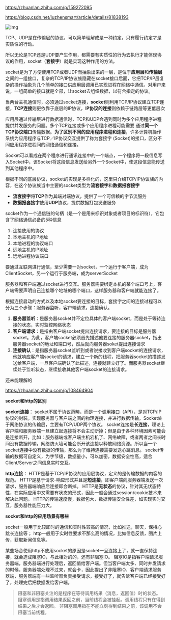 https://zhuanlan.zhihu.com/p/159272095

https://blog.csdn.net/luzhensmart/article/details/81838193

![img](https://img-blog.csdnimg.cn/20190718154523875.png?x-oss-process=image/watermark,type_ZmFuZ3poZW5naGVpdGk,shadow_10,text_aHR0cHM6Ly9ibG9nLmNzZG4ubmV0L3Bhc2hhbmh1NjQwMg==,size_16,color_FFFFFF,t_70)

TCP、UDP是在传输层的协议，可以简单理解成是一种约定，只有履行约定才是实质性的行动。

所以无论是TCP还是UDP要产生作用，都需要有实质性的行为去执行才能体现协议的作用，socket（**套接字**）就是实现这种作用的方法。

socket是为了方便使用TCP或者UDP而抽象出来的一层，是位于**应用层**和**传输层**之间的一组接口，复杂的TCP/IP协议族隐藏在socket接口后面，它把TCP/IP层复杂的操作抽象为几个简单的接口供应用层调用已实现进程在网络中通信。对用户来说，一组简单的接口就是全部，让socket去组织数据，以符合指定的协议。

当两台主机通信时，必须通过socket连接，**socket**则利用TCP/IP协议建立TCP连接，**TCP连接**则更依靠于底层的IP协议，I**P协议的连接**则依赖于链路层等更低层次



应用层通过传输层进行数据通信时，TCP和UDP会遇到同时为多个应用程序进程提供并发服务的问题。多个TCP连接或多个应用程序进程可能需要 通过**同一个TCP协议端口**传输数据。**为了区别不同的应用程序进程和连接**，许多计算机操作系统为应用程序与TCP／IP协议交互提供了称为套接字 (Socket)的接口，区分不同应用程序进程间的网络通信和连接。



Socket可以看成在两个程序进行通讯连接中的一个端点，一个程序将一段信息写入Socket中，该Socket将这段信息发送给另外一个Socket中，使这段信息能传送到其他程序中。



根据不同的底层协议，socket的实现是多样化的，这里只介绍TCP/IP协议族的内容，在这个协议族当中主要的socket类型为**流套接字**和**数据报套接字**

- **流套接字**将**TCP**作为其端对端协议，提供了一个可信赖的字节流服务
- **数据报套接字**使用**UDP**协议，提供数据打包发送服务

socket作为一个通信链的句柄（是一个是用来标识对象或者项目的标识符），它包含了网络通信必备的5种信息

1. 连接使用的协议
2. 本地主机的IP地址
3. 本地进程的协议端口
4. 远地主机的IP地址
5. 远地进程协议端口

要通过互联网进行通信，至少需要一对socket，一个运行于客户端，成为ClientSocket，另一个运行于服务端，成为serverSocket

服务器和客户端通过socket进行交互。服务器需要绑定本机的某个端口号上，客户端需要声明自己连接哪个地址的哪个端口，这样服务器和客户端就能连接了。

根据连接启动的方式以及本地socket要连接的目标，套接字之间的连接过程可以分为三个步骤：服务器监听，客户端请求，连接确认。

1. **服务器监听**：是服务器socket并不定位具体的客户端socket，而是处于等待连接的状态，实时监控网络状态
2. **客户端请求**：是指由客户端socket提出连接请求，要连接的目标是服务器socket。为此，客户端socket必须首先描述他要连接的服务器socket，指出服务器socket的地址和端口号，然后就向服务器soket提出连接请求
3. **连接确认**：是指服务器socket监听到或者说接收到客户端socket的连接请求，他就响应客户端socket的请求，建立一个新的线程，把服务器socket的描述发送给客户端，一旦客户端确认了此描述，连接就建立好了。而服务器socket继续处于监听状态，继续接收其他客户端socket的连接请求。





还未能理解的

https://zhuanlan.zhihu.com/p/108464904

**socket和http的区别**

**socket连接**：
socket不属于协议范畴，而是一个调用接口（API），是对TCP/IP协议的封装。实现服务器与客户端之间的物理连接，并进行数据传输。Socket处于网络协议的传输层，主要有TCP/UDP两个协议。
socket连接是**长连接**，理论上客户端和服务器端一旦建立起连接将不会主动断掉；但是由于各种环境因素可能会是连接断开，比如：服务器端或客户端主机宕机了、网络故障，或者两者之间长时间没有数据传输，网络防火墙可能会断开该连接以释放网络资源。所以当一个socket连接中没有数据的传输，那么为了维持连接需要发送心跳消息。
socket传输的数据可自定义，为字节级，数据量小，可以加密，数据安全性高，适合Client/Server之间信息实时交互。

**http连接**：
HTTP是基于TCP/IP协议的应用层协议，定义的是传输数据的内容的规范。
HTTP是基于请求-响应形式并且是**短连接**，即客户端向服务器端发送一次请求，服务器端响应后连接即会断掉。
HTTP是**无状态**的协议，针对其无状态特性，在实际应用中又需要有状态的形式，因此一般会通过session/cookie技术来解决此问题。
HTTP的传输速度慢，数据包大，数据传输安全性差，如实现实时交互，服务器性能压力大。

**socket和http的应用场景有哪些**

socket一般用于比较即时的通信和实时性较高的情况，比如推送，聊天，保持心跳长连接等；
http一般用于实时性要求不那么高的情况，比如信息反馈，图片上传，获取新闻信息等。

某些场合使用http不使用socket的原因是socket一旦连接上了，就一直保持连接，就会造成阻塞IO，与此相对的的，还有非阻塞IO。
阻塞IO是指客户端请求服务器端，服务器端进行处理后，返回值给客户端。但当客户端太多、同时并发请求的时候，服务器端处理不过来，就会卡，因此提出了非阻塞IO，客户端请求服务器端，服务器端有一些监听器负责接受请求，接受好了，就告诉客户端已经接受好了，处理完后把数据发给客户端。

> 阻塞和非阻塞关注的是程序在等待调用结果（消息，返回值）时的状态。
> 阻塞调用是指调用结果返回之前，当前线程会被挂起。调用线程只有在得到结果之后才会返回。
> 非阻塞调用指在不能立刻得到结果之前，该调用不会阻塞当前线程。